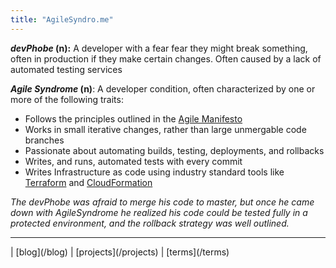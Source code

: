 ```yaml
---
title: "AgileSyndro.me"
---
```


<b><i>devPhobe</i> (n):</b> A developer with a fear fear they might break something, often in production if they make certain changes. Often caused by a lack of automated testing services


<b><i>Agile Syndrome</i> (n)</b>: A developer condition, often characterized by one or more of the following traits:

* Follows the principles outlined in the [Agile Manifesto](https://agilemanifesto.org/principles.html)
* Works in small iterative changes, rather than large unmergable code branches
* Passionate about automating builds, testing, deployments, and rollbacks
* Writes, and runs, automated tests with every commit
* Writes Infrastructure as code using industry standard tools like [Terraform](https://terraform.io) and [CloudFormation](https://aws.amazon.com/cloudformation/)


<i>The devPhobe was afraid to merge his code to master, but once he came down with AgileSyndrome he realized his code could be tested fully in a protected environment, and the rollback strategy was well outlined.</i>

<hr/>
| [blog](/blog) | [projects](/projects) | [terms](/terms) 


